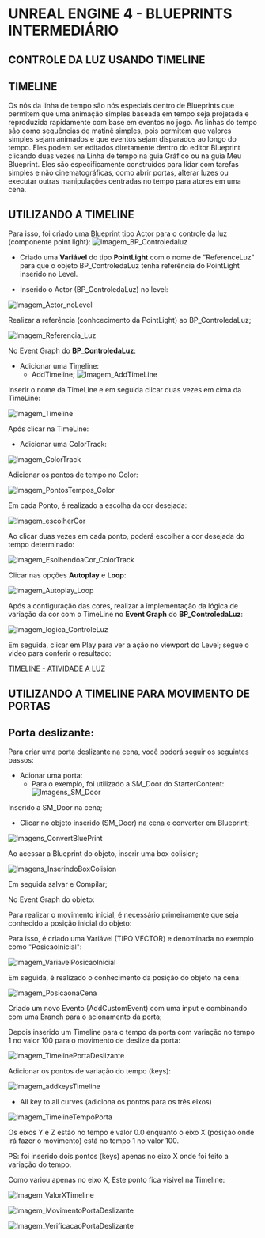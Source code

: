 # UNREAL ENGINE 4 - BLUEPRINTS INTERMEDIÁRIO

## CONTROLE DA LUZ USANDO TIMELINE

## TIMELINE

Os nós da linha de tempo são nós especiais dentro de Blueprints que permitem que uma animação simples baseada em tempo seja projetada e reproduzida rapidamente com base em eventos no jogo. As linhas do tempo são como sequências de matinê simples, pois permitem que valores simples sejam animados e que eventos sejam disparados ao longo do tempo. Eles podem ser editados diretamente dentro do editor Blueprint clicando duas vezes na Linha de tempo na guia Gráfico ou na guia Meu Blueprint. Eles são especificamente construídos para lidar com tarefas simples e não cinematográficas, como abrir portas, alterar luzes ou executar outras manipulações centradas no tempo para atores em uma cena.

## UTILIZANDO A TIMELINE

Para isso, foi criado uma Blueprint tipo Actor para o controle da luz (componente point light):
![Imagem_BP_Controledaluz](Imagens/Imagem_BP_Controledaluz.jpg)

- Criado uma **Variável** do tipo **PointLight** com o nome de "ReferenceLuz" para que o objeto BP_ControledaLuz tenha referência do PointLight inserido no Level.

- Inserido o Actor (BP_ControledaLuz) no level:

![Imagem_Actor_noLevel](Imagens/Imagem_Actor_noLevel.jpg)

Realizar a referência (conhcecimento da PointLight) ao BP_ControledaLuz;

![Imagem_Referencia_Luz](Imagens/Imagem_Referencia_Luz.jpg)

No Event Graph do **BP_ControledaLuz**:

- Adicionar uma Timeline:
  - AddTimeline; ![Imagem_AddTimeLine](Imagens/Imagem_AddTimeLine.jpg)


Inserir o nome da TimeLine e em seguida clicar duas vezes em cima da TimeLine:

  ![Imagem_Timeline](Imagens/Imagem_Timeline.jpg)


Após clicar na TimeLine:

- Adicionar uma ColorTrack:

![Imagem_ColorTrack](Imagens/Imagem_ColorTrack.jpg)

Adicionar os pontos de tempo no Color:

![Imagem_PontosTempos_Color](Imagens/Imagem_PontosTempos_Color.jpg)

Em cada Ponto, é realizado a escolha da cor desejada:

![Imagem_escolherCor](Imagens/Imagem_escolherCor.jpg)

Ao clicar duas vezes em cada ponto, poderá escolher a cor desejada do tempo determinado:

![Imagem_EsolhendoaCor_ColorTrack](Imagens/Imagem_EsolhendoaCor_ColorTrack.jpg)

Clicar nas opções **Autoplay** e **Loop**:

![Imagem_Autoplay_Loop](Imagens/Imagem_Autoplay_Loop.jpg)

Após a configuração das cores, realizar a implementação da lógica de variação da cor com o TimeLine no **Event Graph** do **BP_ControledaLuz**:

![Imagem_logica_ControleLuz](Imagens/Imagem_logica_ControleLuz.jpg)

Em seguida, clicar em Play para ver a ação no viewport do Level;
segue o video para conferir o resultado:

[TIMELINE - ATIVIDADE A LUZ](https://www.youtube.com/watch?v=xpLSVvXUmeY)

## UTILIZANDO A TIMELINE PARA MOVIMENTO DE PORTAS

## Porta deslizante:

Para criar uma porta deslizante na cena, você poderá seguir os seguintes passos:

- Acionar uma porta:
  - Para o exemplo, foi utilizado a SM_Door do StarterContent: ![Imagens_SM_Door](Imagens/Imagens_SM_Door.jpg)


Inserido a SM_Door na cena;

- Clicar no objeto inserido (SM_Door) na cena e converter em Blueprint;

![Imagens_ConvertBluePrint](Imagens/Imagens_ConvertBluePrint.jpg)

Ao acessar a Blueprint do objeto, inserir uma box colision;

![Imagens_InserindoBoxColision](Imagens/Imagens_InserindoBoxColision.jpg)

Em seguida salvar e Compilar;

No Event Graph do objeto:

Para realizar o movimento inicial, é necessário primeiramente que seja conhecido a posição inicial do objeto:

Para isso, é criado uma Variável (TIPO VECTOR) e denominada no exemplo como "PosicaoInicial":

![Imagem_VariavelPosicaoInicial](Imagens/Imagem_VariavelPosicaoInicial.jpg)

Em seguida, é realizado o conhecimento da posição do objeto na cena:

![Imagem_PosicaonaCena](Imagens/Imagem_PosicaonaCena.jpg)

Criado um novo Evento (AddCustomEvent) com uma input e combinando com uma Branch para o acionamento da porta;

Depois inserido um Timeline para o tempo da porta com variação no tempo 1 no valor 100 para o movimento de deslize da porta:

![Imagem_TimelinePortaDeslizante](Imagens/Imagem_TimelinePortaDeslizante.jpg)

Adicionar os pontos de variação do tempo (keys):

![Imagem_addkeysTimeline](Imagens/Imagem_addkeysTimeline.jpg)

- All key to all curves (adiciona os pontos para os três eixos)

![Imagem_TimelineTempoPorta](Imagens/Imagem_TimelineTempoPorta.jpg)


Os eixos Y e Z estão no tempo e valor 0.0 enquanto o eixo X (posição onde irá fazer o movimento) está no tempo 1 no valor 100.

PS: foi inserido dois pontos (keys) apenas no eixo X onde foi feito a variação do tempo.

Como variou apenas no eixo X, Este ponto fica visivel na Timeline:

![Imagem_ValorXTimeline](Imagens/Imagem_ValorXTimeline.jpg)

![Imagem_MovimentoPortaDeslizante](Imagens/Imagem_MovimentoPortaDeslizante.jpg)

![Imagem_VerificacaoPortaDeslizante](Imagens/Imagem_VerificacaoPortaDeslizante.jpg)
